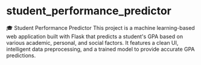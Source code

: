 # student_performance_predictor
🎓 Student Performance Predictor This project is a machine learning-based web application built with Flask that predicts a student's GPA based on various academic, personal, and social factors. It features a clean UI, intelligent data preprocessing, and a trained model to provide accurate GPA predictions.  
